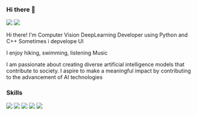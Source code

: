 ### Hi there 👋

<img src="https://img.shields.io/badge/hyuk3880@naver.com-EA4335?style=flat-square&logo=gmail&logoColor=white"> [<img src="https://img.shields.io/badge/Notion-000000?style=flat-square&logo=notion&logoColor=white">](https://www.notion.so/3ae72ab78ab84109882696dfc665b142?pvs=4)

Hi there! I'm Computer Vision DeepLearning Developer using Python and C++
Sometimes i depvelope UI

I enjoy hiking, swimming, listening Music

I am passionate about creating diverse artificial intelligence models that contribute to society. 
I aspire to make a meaningful impact by contributing to the advancement of AI technologies



### Skills

<img src="https://img.shields.io/badge/Python-3776AB?style=flat-square&logo=python&logoColor=white"> <img src="https://img.shields.io/badge/Pytorch-EE4C2C?style=flat-square&logo=pytorch&logoColor=white" > <img src="https://img.shields.io/badge/TensorFlow-FF6F00?style=flat-square&logo=tensorflow&logoColor=white" > <img src="https://img.shields.io/badge/C++-00599C?style=flat-square&logo=cplusplus&logoColor=white"> <img src="https://img.shields.io/badge/Linux-FCC624?style=flat-square&logo=linux&logoColor=white" > 

